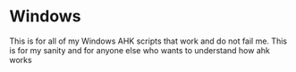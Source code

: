 # Windows
This is for all of my Windows AHK scripts that work and do not fail me.
This is for my sanity and for anyone else who wants to understand how ahk works

